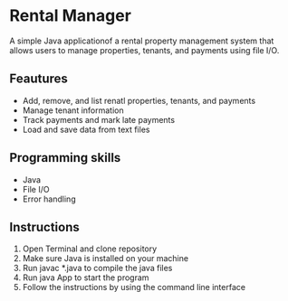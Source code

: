 # Rental Manager
A simple Java applicationof a rental property management system that allows users to manage properties, tenants, and payments using file I/O.
## Feautures 
- Add, remove, and list renatl properties, tenants, and payments
- Manage tenant information
- Track payments and mark late payments
- Load and save data from text files
## Programming skills
- Java
- File I/O
- Error handling
## Instructions
1. Open Terminal and clone repository
2. Make sure Java is installed on your machine
3. Run javac *.java to compile the java files
4. Run java App to start the program
5. Follow the instructions by using the command line interface
